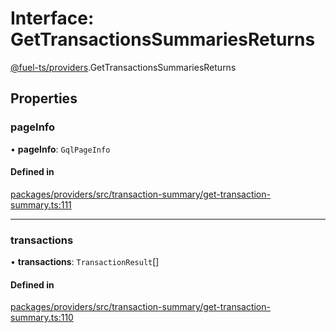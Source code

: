 # Interface: GetTransactionsSummariesReturns

[@fuel-ts/providers](/api/Providers/index.md).GetTransactionsSummariesReturns

## Properties

### pageInfo

• **pageInfo**: `GqlPageInfo`

#### Defined in

[packages/providers/src/transaction-summary/get-transaction-summary.ts:111](https://github.com/FuelLabs/fuels-ts/blob/922ef1a2/packages/providers/src/transaction-summary/get-transaction-summary.ts#L111)

___

### transactions

• **transactions**: `TransactionResult`[]

#### Defined in

[packages/providers/src/transaction-summary/get-transaction-summary.ts:110](https://github.com/FuelLabs/fuels-ts/blob/922ef1a2/packages/providers/src/transaction-summary/get-transaction-summary.ts#L110)
